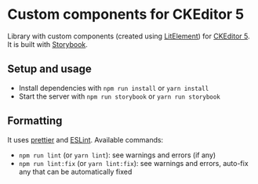 # Custom components for CKEditor 5

Library with custom components (created using [LitElement](https://github.com/Polymer/lit-element)) for [CKEditor 5](https://github.com/AmazeeLabs/ckeditor5). 
It is built with [Storybook](https://storybook.js.org/). 
 
## Setup and usage
- Install dependencies with `npm run install` or `yarn install`
- Start the server with `npm run storybook` or `yarn run storybook`

## Formatting
It uses [prettier](https://prettier.io/) and [ESLint](https://eslint.org/). Available commands:
- `npm run lint` (or `yarn lint`): see warnings and errors (if any)
- `npm run lint:fix` (or `yarn lint:fix`): see warnings and errors, auto-fix any that can be automatically fixed
